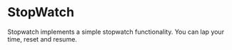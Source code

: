 # StopWatch
Stopwatch implements a simple stopwatch functionality. You can lap your time, reset and resume. 
